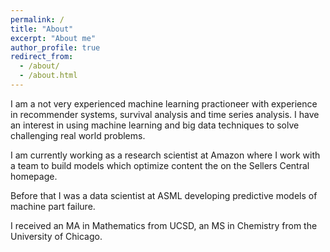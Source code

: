 ```yaml
---
permalink: /
title: "About"
excerpt: "About me"
author_profile: true
redirect_from: 
  - /about/
  - /about.html
---
```


I am a not very experienced machine learning practioneer with experience in recommender systems, survival analysis and time series analysis. I have an interest in using machine learning and big data techniques to solve challenging real world problems.

I am currently working as a research scientist at Amazon where I work with a team to build models which optimize content the on the Sellers Central homepage. 

Before that I was a data scientist at ASML developing predictive models of machine part failure.

I received an MA in Mathematics from UCSD, an MS in Chemistry from the University of Chicago.

